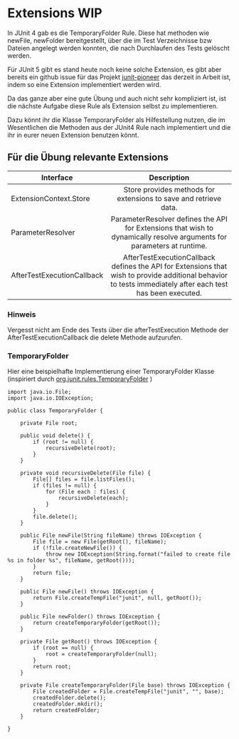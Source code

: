 # Extensions WIP

In JUnit 4 gab es die TemporaryFolder Rule. Diese hat methoden wie newFile, newFolder bereitgestellt, über die im Test Verzeichnisse bzw Dateien angelegt werden konnten, die nach Durchlaufen des Tests gelöscht werden.

Für JUnit 5 gibt es stand heute noch keine solche Extension, es gibt aber bereits ein github issue für das Projekt [junit-pioneer](https://github.com/junit-pioneer/junit-pioneer/issues/39) das derzeit in Arbeit ist, indem so eine Extension implementiert werden wird.


Da das ganze aber eine gute Übung und auch nicht sehr kompliziert ist, ist die nächste Aufgabe diese Rule als Extension selbst zu implementieren.

Dazu könnt ihr die Klasse TemporaryFolder als Hilfestellung nutzen, die im Wesentlichen die Methoden aus der JUnit4 Rule nach implementiert und die ihr in eurer neuen Extension benutzen könnt.

## Für die Übung relevante Extensions
| Interface | Description |
| ---------- |:----------:|
| ExtensionContext.Store | Store provides methods for extensions to save and retrieve data. |
| ParameterResolver | ParameterResolver defines the API for Extensions that wish to dynamically resolve arguments for parameters at runtime. |
| AfterTestExecutionCallback | AfterTestExecutionCallback defines the API for Extensions that wish to provide additional behavior to tests immediately after each test has been executed. |

### Hinweis
Vergesst nicht am Ende des Tests über die afterTestExecution Methode der AfterTestExecutionCallback die delete Methode aufzurufen.

### TemporaryFolder
Hier eine beispielhafte Implementierung einer TemporaryFolder Klasse (inspiriert durch [org.junit.rules.TemporaryFolder](https://github.com/junit-team/junit4/blob/master/src/main/java/org/junit/rules/TemporaryFolder.java) )

```
import java.io.File;
import java.io.IOException;

public class TemporaryFolder {

	private File root;

	public void delete() {
		if (root != null) {
			recursiveDelete(root);
		}
	}

	private void recursiveDelete(File file) {
		File[] files = file.listFiles();
		if (files != null) {
			for (File each : files) {
				recursiveDelete(each);
			}
		}
		file.delete();
	}
	
	public File newFile(String fileName) throws IOException {
		File file = new File(getRoot(), fileName);
		if (!file.createNewFile()) {
			throw new IOException(String.format("failed to create file %s in folder %s", fileName, getRoot()));
		}
		return file;
	}

	public File newFile() throws IOException {
		return File.createTempFile("junit", null, getRoot());
	}

	public File newFolder() throws IOException {
		return createTemporaryFolder(getRoot());
	}
	
	private File getRoot() throws IOException {
		if (root == null) {
			root = createTemporaryFolder(null);
		}
		return root;
	}

	private File createTemporaryFolder(File base) throws IOException {
		File createdFolder = File.createTempFile("junit", "", base);
		createdFolder.delete();
		createdFolder.mkdir();
		return createdFolder;
	}

}

```
